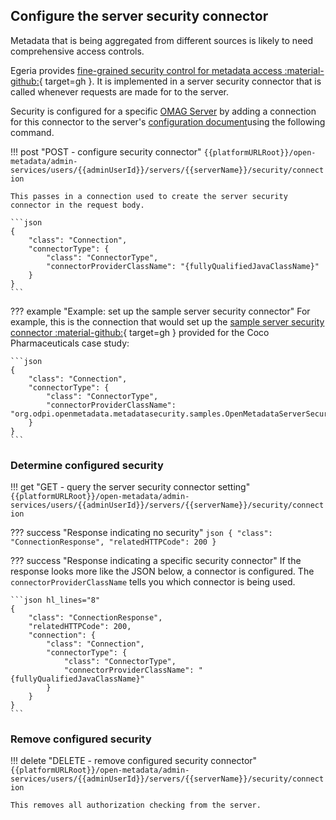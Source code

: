 <!-- SPDX-License-Identifier: CC-BY-4.0 -->
<!-- Copyright Contributors to the Egeria project 2020. -->

## Configure the server security connector

Metadata that is being aggregated from different sources is likely to need comprehensive access controls.

Egeria provides [fine-grained security control for metadata access :material-github:](https://github.com/odpi/egeria/tree/master/open-metadata-implementation/common-services/metadata-security){ target=gh }. It is implemented in a server security connector that is called whenever requests are made for to the server.

Security is configured for a specific [OMAG Server](/concepts/omag-server) by adding a connection for this connector to the server's [configuration document](/concepts/configuration-document)using the following command.

!!! post "POST - configure security connector"
    ```
    {{platformURLRoot}}/open-metadata/admin-services/users/{{adminUserId}}/servers/{{serverName}}/security/connection
    ```

    This passes in a connection used to create the server security connector in the request body.  

    ```json
    {
        "class": "Connection",
        "connectorType": {
            "class": "ConnectorType",
            "connectorProviderClassName": "{fullyQualifiedJavaClassName}"
        }
    }
    ```

??? example "Example: set up the sample server security connector"
    For example, this is the connection that would set up the [sample server security connector :material-github:](https://github.com/odpi/egeria/tree/master/open-metadata-resources/open-metadata-samples/open-metadata-security-samples){ target=gh } provided for the Coco Pharmaceuticals case study:

    ```json
    {
        "class": "Connection",
        "connectorType": {
            "class": "ConnectorType",
            "connectorProviderClassName": "org.odpi.openmetadata.metadatasecurity.samples.OpenMetadataServerSecurityProvider"
        }
    }
    ```

### Determine configured security

!!! get "GET - query the server security connector setting"
    ```
    {{platformURLRoot}}/open-metadata/admin-services/users/{{adminUserId}}/servers/{{serverName}}/security/connection
    ```

??? success "Response indicating no security"
    ```json
    {
        "class": "ConnectionResponse",
        "relatedHTTPCode": 200
    }
    ```

??? success "Response indicating a specific security connector"
    If the response looks more like the JSON below, a connector is configured. The `connectorProviderClassName` tells you which connector is being used.

    ```json hl_lines="8"
    {
        "class": "ConnectionResponse",
        "relatedHTTPCode": 200,
        "connection": {
            "class": "Connection",
            "connectorType": {
                "class": "ConnectorType",
                "connectorProviderClassName": "{fullyQualifiedJavaClassName}"
            }
        }
    }
    ```

### Remove configured security

!!! delete "DELETE - remove configured security connector"
    ```
    {{platformURLRoot}}/open-metadata/admin-services/users/{{adminUserId}}/servers/{{serverName}}/security/connection
    ```

    This removes all authorization checking from the server.
